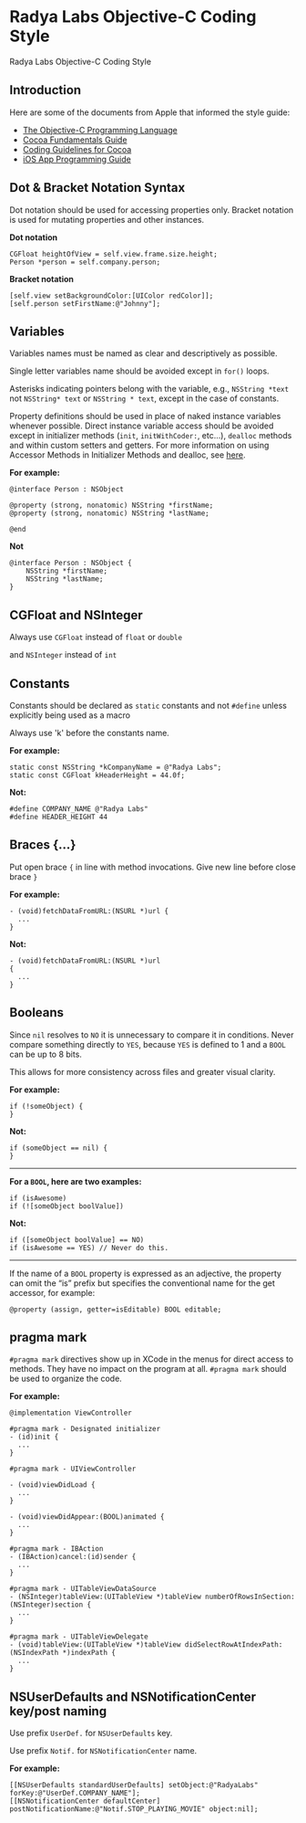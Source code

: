 Radya Labs Objective-C Coding Style
=======================================

Radya Labs Objective-C Coding Style

## Introduction
Here are some of the documents from Apple that informed the style guide:

* [The Objective-C Programming Language](http://developer.apple.com/library/mac/#documentation/Cocoa/Conceptual/ObjectiveC/Introduction/introObjectiveC.html)
* [Cocoa Fundamentals Guide](https://developer.apple.com/library/mac/#documentation/Cocoa/Conceptual/CocoaFundamentals/Introduction/Introduction.html)
* [Coding Guidelines for Cocoa](https://developer.apple.com/library/mac/#documentation/Cocoa/Conceptual/CodingGuidelines/CodingGuidelines.html)
* [iOS App Programming Guide](http://developer.apple.com/library/ios/#documentation/iphone/conceptual/iphoneosprogrammingguide/Introduction/Introduction.html)

## Dot & Bracket Notation Syntax
Dot notation should be used for accessing properties only.
Bracket notation is used for mutating properties and other instances.

**Dot notation**
```objc
CGFloat heightOfView = self.view.frame.size.height;
Person *person = self.company.person;
```

**Bracket notation**
```objc
[self.view setBackgroundColor:[UIColor redColor]];
[self.person setFirstName:@"Johnny"];
```

## Variables
Variables names must be named as clear and descriptively as possible.

Single letter variables name should be avoided except in `for()` loops.

Asterisks indicating pointers belong with the variable, e.g., `NSString *text` not `NSString* text` or `NSString * text`, except in the case of constants.

Property definitions should be used in place of naked instance variables whenever possible. Direct instance variable access should be avoided except in initializer methods (`init`, `initWithCoder:`, etc…), `dealloc` methods and within custom setters and getters. For more information on using Accessor Methods in Initializer Methods and dealloc, see [here](https://developer.apple.com/library/mac/documentation/Cocoa/Conceptual/MemoryMgmt/Articles/mmPractical.html#//apple_ref/doc/uid/TP40004447-SW6).

**For example:**
```objc
@interface Person : NSObject

@property (strong, nonatomic) NSString *firstName;
@property (strong, nonatomic) NSString *lastName;

@end
```

**Not**
```objc
@interface Person : NSObject {
	NSString *firstName;
	NSString *lastName;
}
```

## CGFloat and NSInteger
Always use `CGFloat` instead of `float` or `double`

and `NSInteger` instead of `int`

## Constants
Constants should be declared as `static` constants and not `#define` unless explicitly being used as a macro

Always use 'k' before the constants name.

**For example:**
```objc
static const NSString *kCompanyName = @"Radya Labs";
static const CGFloat kHeaderHeight = 44.0f;
```

**Not:**
```objc
#define COMPANY_NAME @"Radya Labs"
#define HEADER_HEIGHT 44
```

## Braces {...}
Put open brace `{` in line with method invocations.
Give new line before close brace `}`

**For example:**
```objc
- (void)fetchDataFromURL:(NSURL *)url {
  ...
}
```

**Not:**
```objc
- (void)fetchDataFromURL:(NSURL *)url
{
  ...
}
```

## Booleans
Since `nil` resolves to `NO` it is unnecessary to compare it in conditions. Never compare something directly to `YES`, because `YES` is defined to 1 and a `BOOL` can be up to 8 bits.

This allows for more consistency across files and greater visual clarity.

**For example:**
```objc
if (!someObject) {
}
```

**Not:**
```objc
if (someObject == nil) {
}
```

-----
**For a `BOOL`, here are two examples:**
```objc
if (isAwesome)
if (![someObject boolValue])
```

**Not:**
```objc
if ([someObject boolValue] == NO)
if (isAwesome == YES) // Never do this.
```
-----
If the name of a `BOOL` property is expressed as an adjective, the property can omit the “is” prefix but specifies the conventional name for the get accessor, for example:

```objc
@property (assign, getter=isEditable) BOOL editable;
```

## pragma mark
`#pragma mark` directives show up in XCode in the menus for direct access to methods. They have no impact on the program at all.
`#pragma mark` should be used to organize the code.

**For example:**
```objc
@implementation ViewController

#pragma mark - Designated initializer
- (id)init {
  ...
}

#pragma mark - UIViewController

- (void)viewDidLoad {
  ...
}

- (void)viewDidAppear:(BOOL)animated {
  ...
}

#pragma mark - IBAction
- (IBAction)cancel:(id)sender {
  ...
}

#pragma mark - UITableViewDataSource
- (NSInteger)tableView:(UITableView *)tableView numberOfRowsInSection:(NSInteger)section {
  ...
}

#pragma mark - UITableViewDelegate
- (void)tableView:(UITableView *)tableView didSelectRowAtIndexPath:(NSIndexPath *)indexPath {
  ...
}
```

## NSUserDefaults and NSNotificationCenter key/post naming
Use prefix `UserDef.` for `NSUserDefaults` key.

Use prefix `Notif.` for `NSNotificationCenter` name.

**For example:**
```objc
[[NSUserDefaults standardUserDefaults] setObject:@"RadyaLabs" forKey:@"UserDef.COMPANY_NAME"];
[[NSNotificationCenter defaultCenter] postNotificationName:@"Notif.STOP_PLAYING_MOVIE" object:nil];
```
